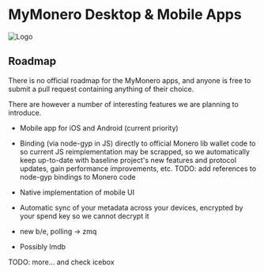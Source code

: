 # MyMonero Desktop & Mobile Apps

![Logo](./assets/logo.png "Logo")

## Roadmap

There is no official roadmap for the MyMonero apps, and anyone is free to submit a pull request containing anything of their choice. 

There are however a number of interesting features we are planning to introduce.

* Mobile app for iOS and Android (current priority)

* Binding (via node-gyp in JS) directly to official Monero lib wallet code to so current JS reimplementation may be scrapped, so we automatically keep up-to-date with baseline project's new features and protocol updates, gain performance improvements, etc. 
TODO: add references to node-gyp bindings to Monero code

* Native implementation of mobile UI

* Automatic sync of your metadata across your devices, encrypted by your spend key so we cannot decrypt it

* new b/e, polling -> zmq

* Possibly lmdb

TODO: more… and check icebox
